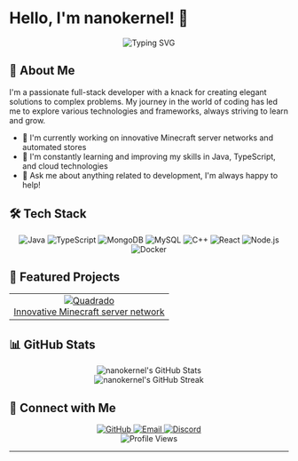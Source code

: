 # Hello, I'm nanokernel! 👋

<div align="center">
  <img src="https://readme-typing-svg.herokuapp.com?font=Fira+Code&pause=1000&color=00FFFF&background=000000&center=true&vCenter=true&width=435&lines=Full+Stack+Developer;Java+%7C+TypeScript+%7C+React+Enthusiast;Always+learning+new+things" alt="Typing SVG" />
</div>

## 🚀 About Me

I'm a passionate full-stack developer with a knack for creating elegant solutions to complex problems. My journey in the world of coding has led me to explore various technologies and frameworks, always striving to learn and grow.

- 🔭 I'm currently working on innovative Minecraft server networks and automated stores
- 🌱 I'm constantly learning and improving my skills in Java, TypeScript, and cloud technologies
- 💬 Ask me about anything related to development, I'm always happy to help!

## 🛠️ Tech Stack

<div align="center">

![Java](https://img.shields.io/badge/-Java-007396?style=for-the-badge&logo=java&logoColor=white)
![TypeScript](https://img.shields.io/badge/-TypeScript-3178C6?style=for-the-badge&logo=typescript&logoColor=white)
![MongoDB](https://img.shields.io/badge/-MongoDB-47A248?style=for-the-badge&logo=mongodb&logoColor=white)
![MySQL](https://img.shields.io/badge/-MySQL-4479A1?style=for-the-badge&logo=mysql&logoColor=white)
![C++](https://img.shields.io/badge/-C++-00599C?style=for-the-badge&logo=c%2B%2B&logoColor=white)
![React](https://img.shields.io/badge/-React-61DAFB?style=for-the-badge&logo=react&logoColor=black)
![Node.js](https://img.shields.io/badge/-Node.js-339933?style=for-the-badge&logo=node.js&logoColor=white)
![Docker](https://img.shields.io/badge/-Docker-2496ED?style=for-the-badge&logo=docker&logoColor=white)

</div>

## 🌟 Featured Projects

<table>
  <tr>
    <td align="center">
      <a href="https://discord.gg/quadrado">
        <img src="https://img.shields.io/badge/-Quadrado-4EAA25?style=for-the-badge&logo=minecraft&logoColor=white" alt="Quadrado" />
        <br>
        Innovative Minecraft server network
      </a>
    </td>
  </tr>
</table>

## 📊 GitHub Stats

<div align="center">
  <img src="https://github-readme-stats.vercel.app/api?username=nanokernelx&show_icons=true&theme=radical" alt="nanokernel's GitHub Stats" />
</div>

<div align="center">
  <img src="https://github-readme-streak-stats.herokuapp.com/?user=nanokernelx&theme=dark" alt="nanokernel's GitHub Streak" />
</div>

## 🤝 Connect with Me

<div align="center">
  <a href="https://github.com/nanokernelx">
    <img src="https://img.shields.io/badge/-GitHub-181717?style=for-the-badge&logo=github&logoColor=white" alt="GitHub" />
  </a>
  <a href="mailto:hello@nanokernel.com.br">
    <img src="https://img.shields.io/badge/-Email-D14836?style=for-the-badge&logo=gmail&logoColor=white" alt="Email" />
  </a>
  <a href="https://discord.gg/58A7rbtYfN">
    <img src="https://img.shields.io/badge/-Discord-5865F2?style=for-the-badge&logo=discord&logoColor=white" alt="Discord" />
  </a>
</div>

<div align="center">
  <img src="https://komarev.com/ghpvc/?username=nanokernelx&color=blueviolet&style=flat-square&label=Profile+Views" alt="Profile Views" />
</div>

---
